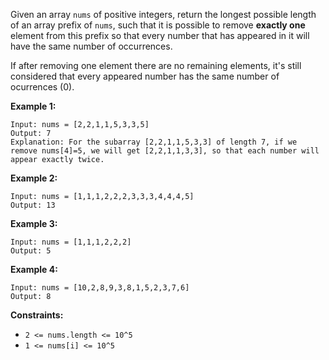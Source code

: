 Given an array `nums` of positive integers, return the longest possible length
of an array prefix of `nums`, such that it is possible to remove **exactly
one** element from this prefix so that every number that has appeared in it
will have the same number of occurrences.

If after removing one element there are no remaining elements, it's still
considered that every appeared number has the same number of ocurrences (0).



**Example 1:**

    
    
    Input: nums = [2,2,1,1,5,3,3,5]
    Output: 7
    Explanation: For the subarray [2,2,1,1,5,3,3] of length 7, if we remove nums[4]=5, we will get [2,2,1,1,3,3], so that each number will appear exactly twice.
    

**Example 2:**

    
    
    Input: nums = [1,1,1,2,2,2,3,3,3,4,4,4,5]
    Output: 13
    

**Example 3:**

    
    
    Input: nums = [1,1,1,2,2,2]
    Output: 5
    

**Example 4:**

    
    
    Input: nums = [10,2,8,9,3,8,1,5,2,3,7,6]
    Output: 8
    



**Constraints:**

  * `2 <= nums.length <= 10^5`
  * `1 <= nums[i] <= 10^5`

